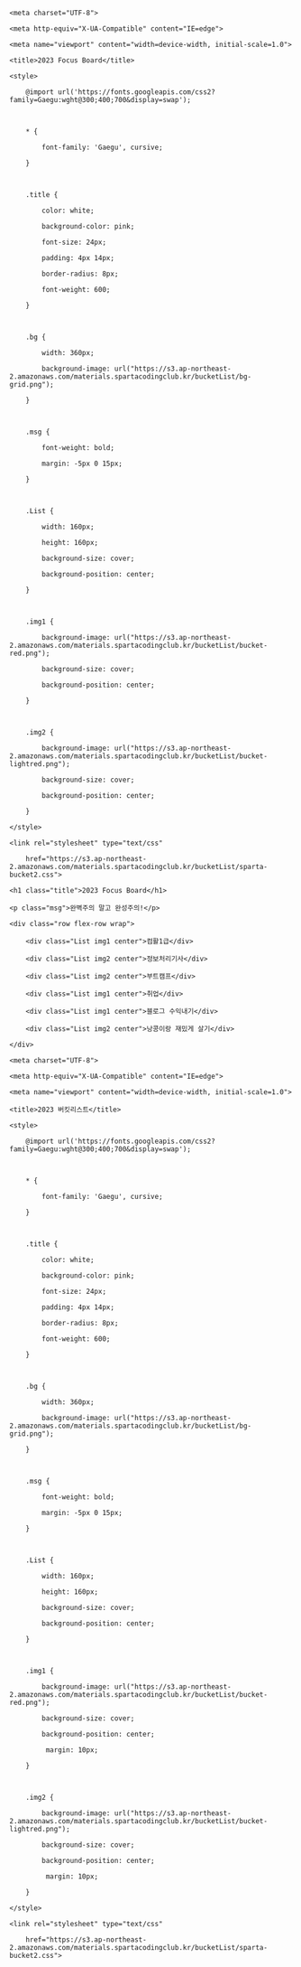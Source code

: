 <!DOCTYPE html>

<html lang="en">



<head>

    <meta charset="UTF-8">

    <meta http-equiv="X-UA-Compatible" content="IE=edge">

    <meta name="viewport" content="width=device-width, initial-scale=1.0">

    <title>2023 Focus Board</title>

    <style>

        @import url('https://fonts.googleapis.com/css2?family=Gaegu:wght@300;400;700&display=swap');



        * {

            font-family: 'Gaegu', cursive;

        }



        .title {

            color: white;

            background-color: pink;

            font-size: 24px;

            padding: 4px 14px;

            border-radius: 8px;

            font-weight: 600;

        }



        .bg {

            width: 360px;

            background-image: url("https://s3.ap-northeast-2.amazonaws.com/materials.spartacodingclub.kr/bucketList/bg-grid.png");

        }



        .msg {

            font-weight: bold;

            margin: -5px 0 15px;

        }



        .List {

            width: 160px;

            height: 160px;

            background-size: cover;

            background-position: center;

        }



        .img1 {

            background-image: url("https://s3.ap-northeast-2.amazonaws.com/materials.spartacodingclub.kr/bucketList/bucket-red.png");

            background-size: cover;

            background-position: center;

        }



        .img2 {

            background-image: url("https://s3.ap-northeast-2.amazonaws.com/materials.spartacodingclub.kr/bucketList/bucket-lightred.png");

            background-size: cover;

            background-position: center;

        }

    </style>

    <link rel="stylesheet" type="text/css"

        href="https://s3.ap-northeast-2.amazonaws.com/materials.spartacodingclub.kr/bucketList/sparta-bucket2.css">

</head>



<body class="bg center">

    <h1 class="title">2023 Focus Board</h1>

    <p class="msg">완벽주의 말고 완성주의!</p>

    <div class="row flex-row wrap">

        <div class="List img1 center">컴활1급</div>

        <div class="List img2 center">정보처리기사</div>

        <div class="List img2 center">부트캠프</div>

        <div class="List img1 center">취업</div>

        <div class="List img1 center">블로그 수익내기</div>

        <div class="List img2 center">낭콩이랑 재밌게 살기</div>

    </div>



</body>



</html><!DOCTYPE html>

<html lang="en">



<head>

    <meta charset="UTF-8">

    <meta http-equiv="X-UA-Compatible" content="IE=edge">

    <meta name="viewport" content="width=device-width, initial-scale=1.0">

    <title>2023 버킷리스트</title>

    <style>

        @import url('https://fonts.googleapis.com/css2?family=Gaegu:wght@300;400;700&display=swap');



        * {

            font-family: 'Gaegu', cursive;

        }



        .title {

            color: white;

            background-color: pink;

            font-size: 24px;

            padding: 4px 14px;

            border-radius: 8px;

            font-weight: 600;

        }



        .bg {

            width: 360px;

            background-image: url("https://s3.ap-northeast-2.amazonaws.com/materials.spartacodingclub.kr/bucketList/bg-grid.png");

        }



        .msg {

            font-weight: bold;

            margin: -5px 0 15px;

        }



        .List {

            width: 160px;

            height: 160px;

            background-size: cover;

            background-position: center;

        }



        .img1 {

            background-image: url("https://s3.ap-northeast-2.amazonaws.com/materials.spartacodingclub.kr/bucketList/bucket-red.png");

            background-size: cover;

            background-position: center;

             margin: 10px;

        }



        .img2 {

            background-image: url("https://s3.ap-northeast-2.amazonaws.com/materials.spartacodingclub.kr/bucketList/bucket-lightred.png");

            background-size: cover;

            background-position: center;

             margin: 10px;

        }

    </style>

    <link rel="stylesheet" type="text/css"

        href="https://s3.ap-northeast-2.amazonaws.com/materials.spartacodingclub.kr/bucketList/sparta-bucket2.css">

</head>






</html>
